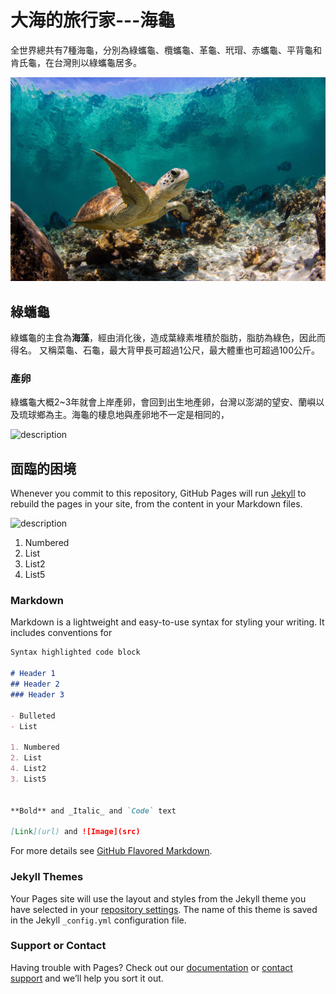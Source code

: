 # 大海的旅行家---海龜

全世界總共有7種海龜，分別為綠蠵龜、欖蠵龜、革龜、玳瑁、赤蠵龜、平背龜和肯氏龜，在台灣則以綠蠵龜居多。

![description](https://raw.githubusercontent.com/Natalieeeee/Natalieeeee.github.io/master/img/%E6%B5%B7%E9%BE%9C.jpg)


## 綠蠵龜

綠蠵龜的主食為**海藻**，經由消化後，造成葉綠素堆積於脂肪，脂肪為綠色，因此而得名。
又稱菜龜、石龜，最大背甲長可超過1公尺，最大體重也可超過100公斤。

### 產卵
綠蠵龜大概2~3年就會上岸產卵，會回到出生地產卵，台灣以澎湖的望安、蘭嶼以及琉球鄉為主。海龜的棲息地與產卵地不一定是相同的，

![description](https://github.com/Natalieeeee/Natalieeeee.github.io/raw/master/img/DSC_0094.JPG)


## 面臨的困境
Whenever you commit to this repository, GitHub Pages will run [Jekyll](https://jekyllrb.com/) to rebuild the pages in your site, from the content in your Markdown files.

![description](https://github.com/Natalieeeee/Natalieeeee.github.io/raw/master/img/DSC06567.JPG)

1. Numbered
2. List
4. List2
3. List5


### Markdown

Markdown is a lightweight and easy-to-use syntax for styling your writing. It includes conventions for

```markdown
Syntax highlighted code block

# Header 1
## Header 2
### Header 3

- Bulleted
- List

1. Numbered
2. List
4. List2
3. List5


**Bold** and _Italic_ and `Code` text

[Link](url) and ![Image](src)
```

For more details see [GitHub Flavored Markdown](https://guides.github.com/features/mastering-markdown/).

### Jekyll Themes

Your Pages site will use the layout and styles from the Jekyll theme you have selected in your [repository settings](https://github.com/Natalieeeee/Natalieeeee.github.io/settings). The name of this theme is saved in the Jekyll `_config.yml` configuration file.

### Support or Contact

Having trouble with Pages? Check out our [documentation](https://help.github.com/categories/github-pages-basics/) or [contact support](https://github.com/contact) and we’ll help you sort it out.
